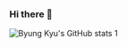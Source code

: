 ### Hi there 👋


![Byung Kyu's GitHub stats](https://github-readme-stats.vercel.app/api?username=cdecl&show_icons=true)
1